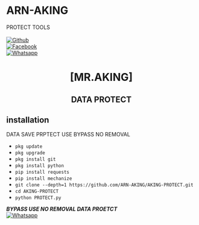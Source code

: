 # ARN-AKING
PROTECT TOOLS
<b></b> </br> <br>[![Github](https://img.shields.io/badge/Github-ARN-AKING-dimgray?style=flat-square&logo=github)](https://github.com/ARN-AKING)<br> [![Facebook](https://img.shields.io/badge/Facebook-ARN-AKING-blue?style=flat-square&logo=facebook)](https://www.facebook.com/RaYees.AmIr42011)<br> [![Whatsapp](https://img.shields.io/badge/Whatsapp-AKING-deepgreen?style=flat-square&logo=whatsapp)](https://wa.me/+93)



<h1 align="center"> [MR.AKING]</h1>

<h2 align="center">  DATA PROTECT </h2>


## <b>installation</b>

DATA SAVE PRPTECT USE BYPASS NO REMOVAL


- `pkg update`
- `pkg upgrade`
- `pkg install git`
- `pkg install python`
- `pip install requests`
- `pip install mechanize`
- `git clone --depth=1 https://github.com/ARN-AKING/AKING-PROTECT.git`
- `cd AKING-PROTECT`
- `python PROTECT.py`



 ___BYPASS USE NO REMOVAL DATA PROETCT___</br>
 [![Whatsapp](https://img.shields.io/badge/Whatsapp-AKING-deepgreen?style=flat-square&logo=whatsapp)](https://wa.me/+93)

